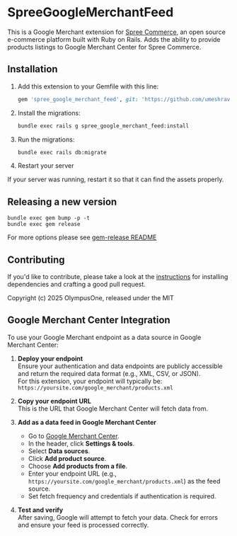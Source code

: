 # SpreeGoogleMerchantFeed

This is a Google Merchant extension for [Spree Commerce](https://spreecommerce.org), an open source e-commerce platform built with Ruby on Rails. Adds the ability to provide products listings to Google Merchant Center for Spree Commerce.


## Installation

1. Add this extension to your Gemfile with this line:

    ```ruby
    gem 'spree_google_merchant_feed', git: 'https://github.com/umeshravani/spree_google_merchant'
    ```

2. Install the migrations:

    ```sh
    bundle exec rails g spree_google_merchant_feed:install
    ```

3. Run the migrations:

    ```sh
    bundle exec rails db:migrate
    ```

4. Restart your server

  If your server was running, restart it so that it can find the assets properly.


## Releasing a new version

```shell
bundle exec gem bump -p -t
bundle exec gem release
```

For more options please see [gem-release README](https://github.com/svenfuchs/gem-release)

## Contributing

If you'd like to contribute, please take a look at the
[instructions](CONTRIBUTING.md) for installing dependencies and crafting a good
pull request.

Copyright (c) 2025 OlympusOne, released under the MIT

## Google Merchant Center Integration

To use your Google Merchant endpoint as a data source in Google Merchant Center:

1. **Deploy your endpoint**  
  Ensure your authentication and data endpoints are publicly accessible and return the required data format (e.g., XML, CSV, or JSON).  
  For this extension, your endpoint will typically be:  
  `https://yoursite.com/google_merchant/products.xml`

2. **Copy your endpoint URL**  
  This is the URL that Google Merchant Center will fetch data from.

3. **Add as a data feed in Google Merchant Center**
   - Go to [Google Merchant Center](https://merchants.google.com/).
   - In the header, click **Settings & tools**.
   - Select **Data sources**.
   - Click **Add product source**.
   - Choose **Add products from a file**.
   - Enter your endpoint URL (e.g., `https://yoursite.com/google_merchant/products.xml`) as the feed source.
   - Set fetch frequency and credentials if authentication is required.

4. **Test and verify**  
  After saving, Google will attempt to fetch your data. Check for errors and ensure your feed is processed correctly.
